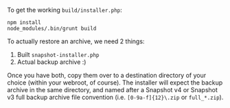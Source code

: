To get the working `build/installer.php`:

	npm install
	node_modules/.bin/grunt build

To actually restore an archive, we need 2 things:

1) Built `snapshot-installer.php`
2) Actual backup archive :)

Once you have both, copy them over to a destination directory of your choice
(within your webroot, of course). The installer will expect the backup archive
in the same directory, and named after a Snapshot v4 or Snapshot v3 full backup archive
file convention (i.e. `[0-9a-f]{12}\.zip` or `full_*.zip`).